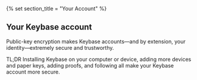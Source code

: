 {% set section_title = "Your Account" %}

## Your Keybase account
Public-key encryption makes Keybase accounts—and by extension, your identity—extremely secure and trustworthy. 

TL;DR Installing Keybase on your computer or device, adding more devices and paper keys, adding proofs, and following all make your Keybase account more secure. 

